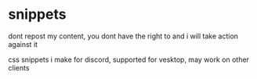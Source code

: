 # snippets
dont repost my content, you dont have the right to and i will take action against it

css snippets i make for discord, supported for vesktop, may work on other clients
